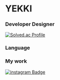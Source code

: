 # YEKKI 
### Developer Designer



[![Solved.ac Profile](http://mazassumnida.wtf/api/v2/generate_badge?boj=cyc6264)](https://solved.ac/cyc6264/)  


### Language



### My work
[![instagram Badge](https://img.shields.io/badge/Instagram-D14836?style=flat&logo=Instagram&logoColor=white)](https://www.instagram.com/yekki_work)
